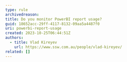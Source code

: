 ```yaml
---
type: rule
archivedreason:
title: Do you monitor PowerBI report usage?
guid: 18652acc-29ff-4117-8132-09aa5a4487f0
uri: powerbi-report-usage
created: 2023-10-25T06:44:51Z
authors:
  - title: Vlad Kireyev
    url: https://www.ssw.com.au/people/vlad-kireyev/
related: []
---
```




<!--endintro-->

